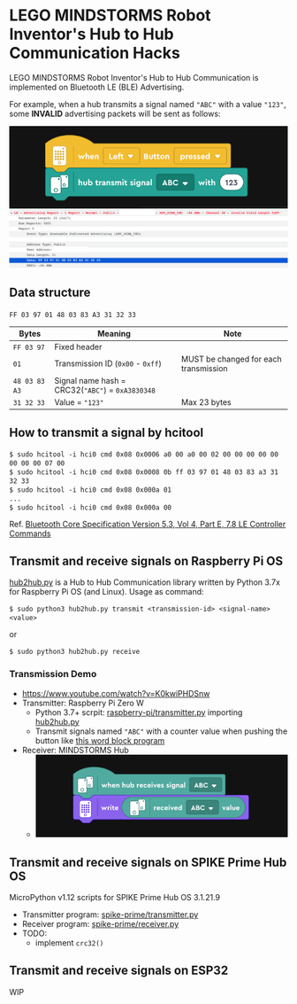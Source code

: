 # LEGO MINDSTORMS Robot Inventor's Hub to Hub Communication Hacks

LEGO MINDSTORMS Robot Inventor's Hub to Hub Communication is implemented on Bluetooth LE (BLE) Advertising.

For example, when a hub transmits a signal named `"ABC"` with a value `"123"`, some **INVALID** advertising packets will be sent as follows:

<img src="Images/transmit-block.png">
<img src="Images/advertising-packet.png">

## Data structure

`FF 03 97 01 48 03 83 A3 31 32 33`

| Bytes | Meaning | Note |
| --- | --- | --- |
| `FF 03 97` | Fixed header | |
| `01` | Transmission ID (`0x00` - `0xff`) | MUST be changed for each transmission |
| `48 03 83 A3` | Signal name hash = CRC32(`"ABC"`) = `0xA3830348` | |
| `31 32 33` | Value = `"123"`  | Max 23 bytes |

## How to transmit a signal by hcitool

```
$ sudo hcitool -i hci0 cmd 0x08 0x0006 a0 00 a0 00 02 00 00 00 00 00 00 00 00 07 00
$ sudo hcitool -i hci0 cmd 0x08 0x0008 0b ff 03 97 01 48 03 83 a3 31 32 33
$ sudo hcitool -i hci0 cmd 0x08 0x000a 01
...
$ sudo hcitool -i hci0 cmd 0x08 0x000a 00
```

Ref. [Bluetooth Core Specification Version 5.3, Vol 4, Part E, 7.8 LE Controller Commands](https://www.bluetooth.com/specifications/specs/core-specification/)

## Transmit and receive signals on Raspberry Pi OS

[hub2hub.py](raspberry-pi/hub2hub.py) is a Hub to Hub Communication library written by Python 3.7x for Raspberry Pi OS (and Linux). Usage as command:

```
$ sudo python3 hub2hub.py transmit <transmission-id> <signal-name> <value>
```
or
```
$ sudo python3 hub2hub.py receive
```

### Transmission Demo

- https://www.youtube.com/watch?v=K0kwiPHDSnw
- Transmitter: Raspberry Pi Zero W
  - Python 3.7+ scrpit: [raspberry-pi/transmitter.py](raspberry-pi/transmitter.py) importing [hub2hub.py](raspberry-pi/hub2hub.py)
  - Transmit signals named `"ABC"` with a counter value when pushing the button like [this word block program](Images/transmit-counter-block.png)
- Receiver: MINDSTORMS Hub
  - <img src="Images/receiver-block.png">

## Transmit and receive signals on SPIKE Prime Hub OS

MicroPython v1.12 scripts for SPIKE Prime Hub OS 3.1.21.9

- Transmitter program: [spike-prime/transmitter.py](spike-prime/transmitter.py)
- Receiver program: [spike-prime/receiver.py](spike-prime/receiver.py)
- TODO: 
  - implement `crc32()`

## Transmit and receive signals on ESP32

WIP
